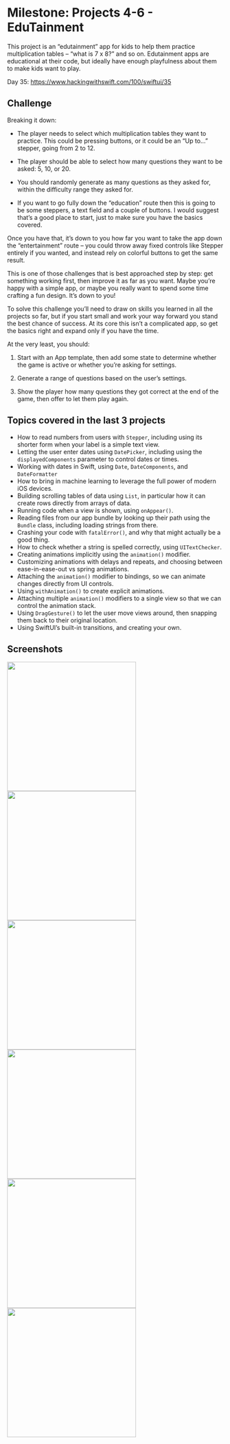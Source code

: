 # Milestone: Projects 4-6 - EduTainment

This project is an “edutainment” app for kids to help them practice multiplication tables – “what is 7 x 8?” and so on. 
Edutainment apps are educational at their code, but ideally have enough playfulness about them to make kids want to play.

Day 35: https://www.hackingwithswift.com/100/swiftui/35

## Challenge

Breaking it down:

- The player needs to select which multiplication tables they want to practice. This could be pressing buttons, or it could be an “Up to…” stepper, going from 2 to 12.

- The player should be able to select how many questions they want to be asked: 5, 10, or 20.

- You should randomly generate as many questions as they asked for, within the difficulty range they asked for.

- If you want to go fully down the “education” route then this is going to be some steppers, a text field and a couple of buttons. I would suggest that’s a good place to start, just to make sure you have the basics covered.

Once you have that, it’s down to you how far you want to take the app down the “entertainment” route – you could throw away fixed controls like Stepper entirely if you wanted, and instead rely on colorful buttons to get the same result.

This is one of those challenges that is best approached step by step: get something working first, then improve it as far as you want. Maybe you’re happy with a simple app, or maybe you really want to spend some time crafting a fun design. It’s down to you!

To solve this challenge you’ll need to draw on skills you learned in all the projects so far, but if you start small and work your way forward you stand the best chance of success. At its core this isn’t a complicated app, so get the basics right and expand only if you have the time.

At the very least, you should:

1. Start with an App template, then add some state to determine whether the game is active or whether you’re asking for settings.

2. Generate a range of questions based on the user’s settings.

3. Show the player how many questions they got correct at the end of the game, then offer to let them play again.

## Topics covered in the last 3 projects

- How to read numbers from users with `Stepper`, including using its shorter form when your label is a simple text view.
- Letting the user enter dates using `DatePicker`, including using the `displayedComponents` parameter to control dates or times.
- Working with dates in Swift, using `Date`, `DateComponents`, and `DateFormatter`
- How to bring in machine learning to leverage the full power of modern iOS devices.
- Building scrolling tables of data using `List`, in particular how it can create rows directly from arrays of data.
- Running code when a view is shown, using `onAppear()`.
- Reading files from our app bundle by looking up their path using the `Bundle` class, including loading strings from there.
- Crashing your code with `fatalError()`, and why that might actually be a good thing.
- How to check whether a string is spelled correctly, using `UITextChecker`.
- Creating animations implicitly using the `animation()` modifier.
- Customizing animations with delays and repeats, and choosing between ease-in-ease-out vs spring animations.
- Attaching the `animation()` modifier to bindings, so we can animate changes directly from UI controls.
- Using `withAnimation()` to create explicit animations.
- Attaching multiple `animation()` modifiers to a single view so that we can control the animation stack.
- Using `DragGesture()` to let the user move views around, then snapping them back to their original location.
- Using SwiftUI’s built-in transitions, and creating your own.

## Screenshots

<img src="Screenshots/Screenshot 1.png" width="300"/> <img src="Screenshots/Screenshot 2.png" width="300"/> 
<img src="Screenshots/Screenshot 3.png" width="300"/> <img src="Screenshots/Screenshot 4.png" width="300"/>
<img src="Screenshots/Screenshot 7.png" width="300"/> <img src="Screenshots/Screenshot 8.png" width="300"/>
